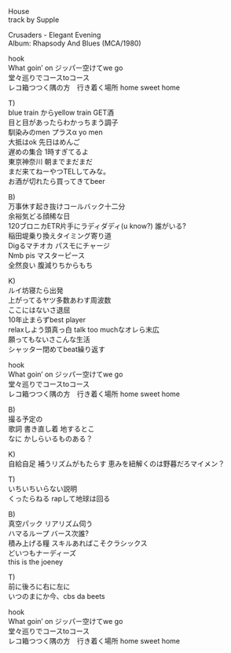 House  
track by Supple  
  
Crusaders - Elegant Evening   
Album: Rhapsody And Blues (MCA/1980)  
  
  
hook  
What goin’ on ジッパー空けてwe go  
堂々巡りでコースtoコース  
レコ箱つつく隅の方　行き着く場所 home sweet home  
  
T)  
blue train からyellow train GET酒  
目と目があったらわかっちまう調子  
馴染みのmen プラスα yo men  
大抵はok 先日はめんご  
遅めの集合 1時すぎてるよ  
東京神奈川 朝までまだまだ  
まだ来てねーやつTELしてみな。  
お酒が切れたら買ってきてbeer  
  
B)  
万事休す起き抜けコールバック十二分  
余裕気どる顔稀な日  
120ブロニカETR片手にラディダディ(u know?) 誰がいる?  
稲田堤乗り換えタイミング寄り道  
Digるマチオカ パスモにチャージ  
Nmb pis マスターピース  
全然良い 腹減りちからもち  
  
K)  
ルイ坊寝たら出発  
上がってるヤツ多数あわす周波数  
ここにはないさ退屈  
10年止まらずbest player  
relaxしよう頭真っ白 talk too muchなオレら末広  
願ってもないさこんな生活  
シャッター閉めてbeat繰り返す  
  
hook  
What goin’ on ジッパー空けてwe go  
堂々巡りでコースtoコース  
レコ箱つつく隅の方　行き着く場所 home sweet home  
  
B)  
撮る予定の  
歌詞 書き直し着 地するとこ  
なに かしらいるものある？  

K)  
自給自足 補うリズムがもたらす 恵みを紐解くのは野暮だろマイメン？  

T)  
いちいちいらない説明  
くったらねる rapして地球は回る  

B)  
真空パック リアリズム伺う  
ハマるループ バース次誰?  
積み上げる糧 スキルあればこそクラシックス  
どいつもナーディーズ  
this is the joeney  

T)  
前に後ろに右に左に  
いつのまにか今、cbs da beets  
  
hook  
What goin’ on ジッパー空けてwe go  
堂々巡りでコースtoコース  
レコ箱つつく隅の方　行き着く場所 home sweet home  